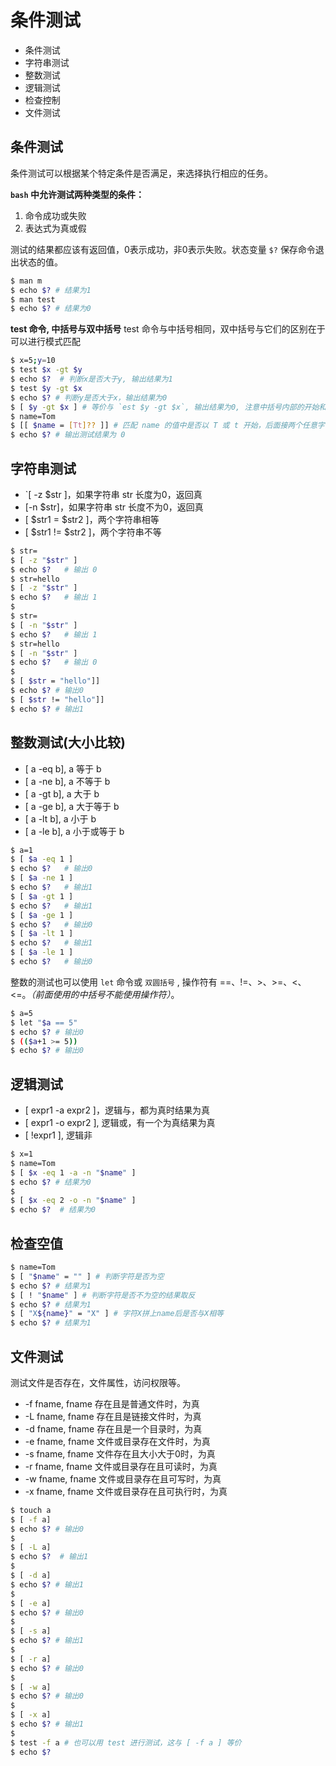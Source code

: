 # 条件测试

* 条件测试
* 字符串测试
* 整数测试
* 逻辑测试
* 检查控制
* 文件测试

## 条件测试
条件测试可以根据某个特定条件是否满足，来选择执行相应的任务。

**`bash` 中允许测试两种类型的条件：**
  1. 命令成功或失败
  2. 表达式为真或假
   
测试的结果都应该有返回值，0表示成功，非0表示失败。状态变量 `$?` 保存命令退出状态的值。
```sh
$ man m
$ echo $? # 结果为1
$ man test
$ echo $? # 结果为0
```

**test 命令, 中括号与双中括号**
test 命令与中括号相同，双中括号与它们的区别在于可以进行模式匹配
```sh
$ x=5;y=10
$ test $x -gt $y
$ echo $?  # 判断x是否大于y, 输出结果为1
$ test $y -gt $x
$ echo $? # 判断y是否大于x，输出结果为0
$ [ $y -gt $x ] # 等价与 `est $y -gt $x`, 输出结果为0, 注意中括号内部的开始和结尾必须要有空格
$ name=Tom
$ [[ $name = [Tt]?? ]] # 匹配 name 的值中是否以 T 或 t 开始，后面接两个任意字符
$ echo $? # 输出测试结果为 0
```

## 字符串测试
* `[ -z $str ]，如果字符串 str 长度为0，返回真
* [-n $str]，如果字符串 str 长度不为0，返回真 
* [ \$str1 = $str2 ]，两个字符串相等
* [ \$str1 != $str2 ]，两个字符串不等

```sh
$ str=
$ [ -z "$str" ]
$ echo $?   # 输出 0
$ str=hello
$ [ -z "$str" ]
$ echo $?   # 输出 1
$
$ str=
$ [ -n "$str" ]
$ echo $?   # 输出 1
$ str=hello
$ [ -n "$str" ]
$ echo $?   # 输出 0
$
$ [ $str = "hello"]]
$ echo $? # 输出0
$ [ $str != "hello"]]
$ echo $? # 输出1
```

## 整数测试(大小比较)
* [ a -eq b], a 等于 b
* [ a -ne b], a 不等于 b
* [ a -gt b], a 大于 b
* [ a -ge b], a 大于等于 b
* [ a -lt b], a 小于 b
* [ a -le b], a 小于或等于 b
  
```sh
$ a=1
$ [ $a -eq 1 ] 
$ echo $?   # 输出0
$ [ $a -ne 1 ]
$ echo $?   # 输出1
$ [ $a -gt 1 ]
$ echo $?   # 输出1
$ [ $a -ge 1 ]
$ echo $?   # 输出0
$ [ $a -lt 1 ]
$ echo $?   # 输出1
$ [ $a -le 1 ]
$ echo $?   # 输出0
```

整数的测试也可以使用 `let` 命令或 `双圆括号` , 操作符有 ==、!=、>、>=、<、<=。*（前面使用的中括号不能使用操作符）*。
```sh
$ a=5
$ let "$a == 5"
$ echo $? # 输出0
$ (($a+1 >= 5))
$ echo $? # 输出0
```

## 逻辑测试
* [ expr1 -a expr2 ]，逻辑与，都为真时结果为真
* [ expr1 -o expr2 ], 逻辑或，有一个为真结果为真
* [ !expr1 ], 逻辑非
```sh
$ x=1
$ name=Tom
$ [ $x -eq 1 -a -n "$name" ]
$ echo $? # 结果为0
$
$ [ $x -eq 2 -o -n "$name" ] 
$ echo $?  # 结果为0
```

## 检查空值

```sh
$ name=Tom
$ [ "$name" = "" ] # 判断字符是否为空
$ echo $? # 结果为1
$ [ ! "$name" ] # 判断字符是否不为空的结果取反
$ echo $? # 结果为1
$ [ "X${name}" = "X" ] # 字符X拼上name后是否与X相等
$ echo $? # 结果为1
```

## 文件测试
测试文件是否存在，文件属性，访问权限等。
* -f fname, fname 存在且是普通文件时，为真
* -L fname, fname 存在且是链接文件时，为真
* -d fname, fname 存在且是一个目录时，为真
* -e fname, fname 文件或目录存在文件时，为真
* -s fname, fname 文件存在且大小大于0时，为真
* -r fname, fname 文件或目录存在且可读时，为真
* -w fname, fname 文件或目录存在且可写时，为真
* -x fname, fname 文件或目录存在且可执行时，为真

```sh
$ touch a
$ [ -f a]
$ echo $? # 输出0
$
$ [ -L a]
$ echo $?  # 输出1
$
$ [ -d a]
$ echo $? # 输出1
$
$ [ -e a]
$ echo $? # 输出0
$
$ [ -s a]
$ echo $? # 输出1
$
$ [ -r a]
$ echo $? # 输出0
$
$ [ -w a]
$ echo $? # 输出0
$
$ [ -x a]
$ echo $? # 输出1
$
$ test -f a # 也可以用 test 进行测试，这与 [ -f a ] 等价
$ echo $?
```